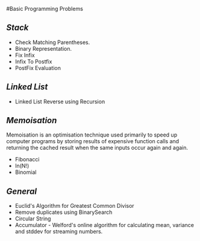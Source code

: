#Basic Programming Problems

_Stack_
-------------------------------------------------
* Check Matching Parentheses.
* Binary Representation.
* Fix Infix
* Infix To Postfix
* PostFix Evaluation

_Linked List_
-------------
* Linked List Reverse using Recursion

_Memoisation_
-------------------------------------------------
Memoisation is an optimisation technique used primarily to speed up computer programs by storing results of expensive
function calls and returning the cached result when the same inputs occur again and again.
* Fibonacci
* ln(N!)
* Binomial

_General_
-------------------------------------------------
* Euclid's Algorithm for Greatest Common Divisor
* Remove duplicates using BinarySearch
* Circular String
* Accumulator - Welford's online algorithm for calculating mean, variance and stddev for streaming numbers.